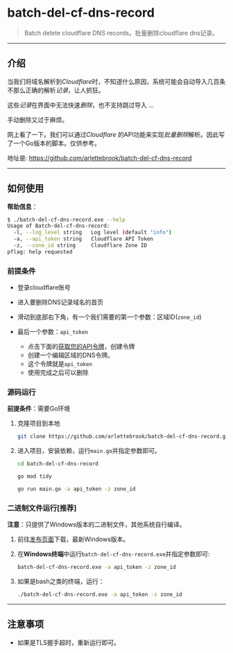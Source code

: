 # batch-del-cf-dns-record

> Batch delete cloudflare DNS records。批量删除cloudflare dns记录。



---



## 介绍

当我们将域名解析到*Cloudflare*时，不知道什么原因，系统可能会自动导入几百条不那么正确的解析*记录*，让人抓狂。

这些*记录*在界面中无法快速*删除*，也不支持跳过导入 ...

手动删除又过于麻烦。

网上看了一下。我们可以通过*Cloudflare* 的API功能来实现*批量删除*解析。因此写了一个Go版本的脚本。仅供参考。

地址是: https://github.com/arlettebrook/batch-del-cf-dns-record



---



## 如何使用

**帮助信息**：

```sh
$ ./batch-del-cf-dns-record.exe --help
Usage of Batch-del-cf-dns-record:
  -l, --log_level string   Log level (default "info")
  -a, --api_token string   Cloudflare API Token
  -z, --zone_id string     Cloudflare Zone ID
pflag: help requested
```



### 前提条件

- 登录cloudflare账号

- 进入要删除DNS记录域名的首页
- 滑动到底部右下角，有一个我们需要的第一个参数：区域ID(`zone_id`)
- 最后一个参数：`api_token`
  - 点击下面的[获取您的API令牌](https://dash.cloudflare.com/profile/api-tokens)，创建令牌
  - 创建一个编辑区域的DNS令牌。
  - 这个令牌就是`api_token`
  - 使用完成之后可以删除



### 源码运行

**前提条件**：需要Go环境

1. 克隆项目到本地

   ```sh
   git clone https://github.com/arlettebrook/batch-del-cf-dns-record.git
   ```

2. 进入项目，安装依赖，运行`main.go`并指定参数即可。

   ```sh
   cd batch-del-cf-dns-record
   
   go mod tidy
   
   go run main.go -a api_token -z zone_id
   ```



### 二进制文件运行[推荐]

**注意**：只提供了Windows版本的二进制文件，其他系统自行编译。

1. 前往[发布页面](https://github.com/arlettebrook/batch-del-cf-dns-record/releases/latest)下载，最新Windows版本。

3. 在**Windows终端**中运行`batch-del-cf-dns-record.exe`并指定参数即可:

   ```sh
   batch-del-cf-dns-record.exe -a api_token -z zone_id
   ```

4. 如果是bash之类的终端，运行：

   ```sh
   ./batch-del-cf-dns-record.exe -a api_token -z zone_id
   ```

   



---



## 注意事项

- 如果是TLS握手超时，重新运行即可。
